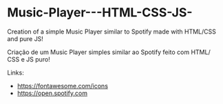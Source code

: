 # Music-Player---HTML-CSS-JS-

Creation of a simple Music Player similar to Spotify made with HTML/CSS and pure JS! 

Criação de um Music Player simples similar ao Spotify feito com HTML/ CSS e JS puro!

Links: 
- https://fontawesome.com/icons
- https://open.spotify.com

  

